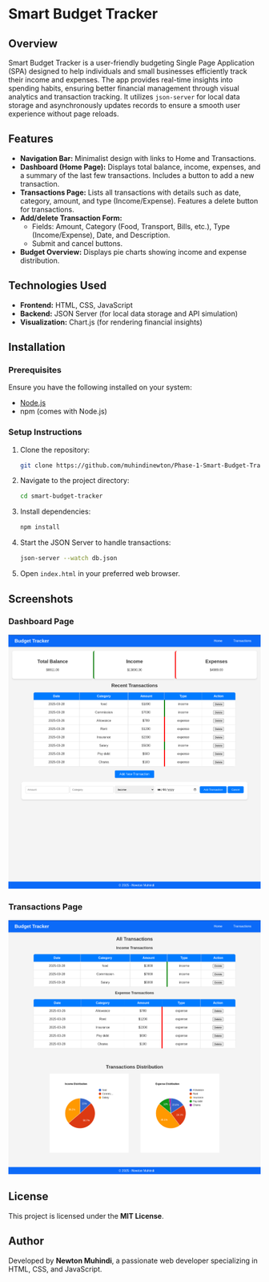 # Smart Budget Tracker

## Overview

Smart Budget Tracker is a user-friendly budgeting Single Page Application (SPA) designed to help individuals and small businesses efficiently track their income and expenses. The app provides real-time insights into spending habits, ensuring better financial management through visual analytics and transaction tracking. It utilizes `json-server` for local data storage and asynchronously updates records to ensure a smooth user experience without page reloads.

## Features

- **Navigation Bar:** Minimalist design with links to Home and Transactions.
- **Dashboard (Home Page):** Displays total balance, income, expenses, and a summary of the last few transactions. Includes a button to add a new transaction.
- **Transactions Page:** Lists all transactions with details such as date, category, amount, and type (Income/Expense). Features a delete button for transactions.
- **Add/delete Transaction Form:**
  - Fields: Amount, Category (Food, Transport, Bills, etc.), Type (Income/Expense), Date, and Description.
  - Submit and cancel buttons.
- **Budget Overview:** Displays pie charts showing income and expense distribution.

## Technologies Used

- **Frontend:** HTML, CSS, JavaScript
- **Backend:** JSON Server (for local data storage and API simulation)
- **Visualization:** Chart.js (for rendering financial insights)

## Installation

### Prerequisites

Ensure you have the following installed on your system:

- [Node.js](https://nodejs.org/)
- npm (comes with Node.js)

### Setup Instructions

1. Clone the repository:
   ```sh
   git clone https://github.com/muhindinewton/Phase-1-Smart-Budget-Tracker-Project.git
   ```
2. Navigate to the project directory:
   ```sh
   cd smart-budget-tracker
   ```
3. Install dependencies:
   ```sh
   npm install
   ```
4. Start the JSON Server to handle transactions:
   ```sh
   json-server --watch db.json
   ```
5. Open `index.html` in your preferred web browser.

## Screenshots

### Dashboard Page
![Dashboard Screenshot](assets/home.png)

### Transactions Page
![Transactions Screenshot](assets/transactions.png)


## License

This project is licensed under the **MIT License**.

## Author

Developed by **Newton Muhindi**, a passionate web developer specializing in HTML, CSS, and JavaScript.


